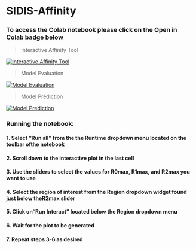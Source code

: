 # SIDIS-Affinity

### To access the Colab notebook please click on the Open in Colab badge below

> Interactive Affinity Tool  

[![Interactive Affinity Tool](https://colab.research.google.com/assets/colab-badge.svg)](https://colab.research.google.com/github/QCDHUB/SIDIS-Affinity/blob/main/interactive_affinity_tool.ipynb)

> Model Evaluation   

[![Model Evaluation](https://colab.research.google.com/assets/colab-badge.svg)](https://colab.research.google.com/github/QCDHUB/SIDIS-Affinity/blob/main/Finalrun_test_all_autothreshold.ipynb)

> Model Prediction

[![Model Prediction](https://colab.research.google.com/assets/colab-badge.svg)](https://colab.research.google.com/github/QCDHUB/SIDIS-Affinity/blob/main/calculator.ipynb)

### Running the notebook:
#### 1. Select “Run all” from the the Runtime dropdown menu located on the toolbar ofthe notebook
#### 2. Scroll down to the interactive plot in the last cell 
#### 3. Use the sliders to select the values for R0max, R1max, and R2max you want to use
#### 4. Select the region of interest from the Region dropdown widget found just below theR2max slider
#### 5. Click on“Run Interact” located below the Region dropdown menu
#### 6. Wait for the plot to be generated
#### 7. Repeat steps 3-6 as desired
